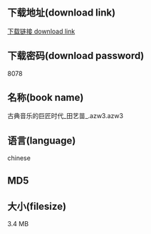 ## 下载地址(download link)
[下载链接 download link](https://tutu365.netlify.app/?s=%E5%8F%A4%E5%85%B8%E9%9F%B3%E4%B9%90%E7%9A%84%E5%B7%A8%E5%8C%A0%E6%97%B6%E4%BB%A3_%E7%94%B0%E8%89%BA%E8%8B%97_.azw3)

## 下载密码(download password)
8078

## 名称(book name)
古典音乐的巨匠时代_田艺苗_.azw3.azw3

## 语言(language)
chinese

## MD5


## 大小(filesize)
3.4 MB
